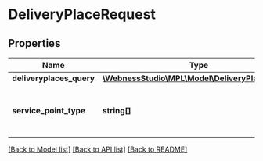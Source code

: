 # DeliveryPlaceRequest

## Properties
Name | Type | Description | Notes
------------ | ------------- | ------------- | -------------
**deliveryplaces_query** | [**\WebnessStudio\MPL\Model\DeliveryPlacesQuery**](DeliveryPlacesQuery.md) |  | [optional] 
**service_point_type** | **string[]** | Szolgáltatási pont típusa.   /   Type of service point. | [optional] 

[[Back to Model list]](../../README.md#documentation-for-models) [[Back to API list]](../../README.md#documentation-for-api-endpoints) [[Back to README]](../../README.md)

